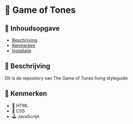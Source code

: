 # 👾 Game of Tones
<!-- Geef je project een titel en schrijf in één zin wat het is -->

## 📖 Inhoudsopgave

  * [Beschrijving](#beschrijving)
  * [Kenmerken](#kenmerken)
  * [Installatie](#installatie)

## 💾 Beschrijving
<!-- In de Beschrijving staat hoe je project er uit ziet, hoe het werkt en wat je er mee kan. -->
DIt is de repository van The Game of Tones living styleguide
<!-- Voeg een mooie poster visual toe 📸 -->
<!-- Voeg een link toe naar Github Pages 🌐-->

## 🍕 Kenmerken
<!-- Bij Kenmerken staat welke technieken zijn gebruikt en hoe. Wat is de HTML structuur? Wat zijn de belangrijkste dingen in CSS? Wat is er met Javascript gedaan en hoe? Misschien heb je een framwork of library gebruikt? -->
* 🔖 HTML
* 🧵 CSS
* 🕹 JavaScript
